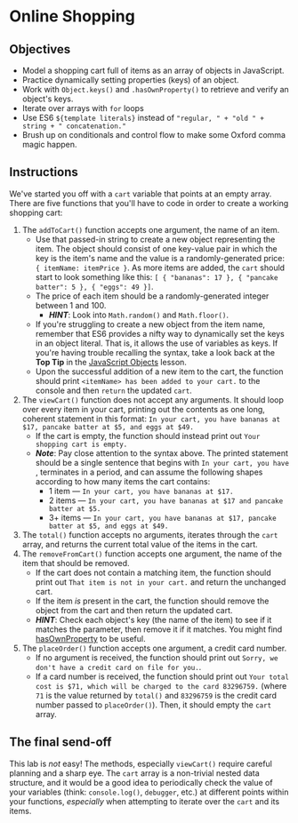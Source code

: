 # Online Shopping

## Objectives
+ Model a shopping cart full of items as an array of objects in JavaScript.
+ Practice dynamically setting properties (keys) of an object.
+ Work with `Object.keys()` and `.hasOwnProperty()` to retrieve and verify an object's keys.
+ Iterate over arrays with `for` loops
+ Use ES6 `${template literals}` instead of `"regular, " + "old " + string + " concatenation."`
+ Brush up on conditionals and control flow to make some Oxford comma magic happen.

## Instructions
We've started you off with a `cart` variable that points at an empty array. There are five functions that you'll have to code in order to create a working shopping cart:
1. The `addToCart()` function accepts one argument, the name of an item.
    + Use that passed-in string to create a new object representing the item. The object should consist of one key-value pair in which the key is the item's name and the value is a randomly-generated price: `{ itemName: itemPrice }`. As more items are added, the `cart` should start to look something like this: `[ { "bananas": 17 }, { "pancake batter": 5 }, { "eggs": 49 }]`.
    + The price of each item should be a randomly-generated integer between 1 and 100.
      * ***HINT***: Look into `Math.random()` and `Math.floor()`.
    + If you're struggling to create a new object from the item name, remember that ES6 provides a nifty way to dynamically set the keys in an object literal. That is, it allows the use of variables as keys. If you're having trouble recalling the syntax, take a look back at the **Top Tip** in the [JavaScript Objects](https://learn.co/lessons/javascript-objects) lesson.
    + Upon the successful addition of a new item to the cart, the function should print `<itemName> has been added to your cart.` to the console and then `return` the updated `cart`.
2. The `viewCart()` function does not accept any arguments. It should loop over every item in your cart, printing out the contents as one long, coherent statement in this format: `In your cart, you have bananas at $17, pancake batter at $5, and eggs at $49.`
    + If the cart is empty, the function should instead print out `Your shopping cart is empty.`
    + ***Note***: Pay close attention to the syntax above. The printed statement should be a single sentence that begins with `In your cart, you have `, terminates in a period, and can assume the following shapes according to how many items the cart contains:
      * 1 item — `In your cart, you have bananas at $17.`
      * 2 items — `In your cart, you have bananas at $17 and pancake batter at $5.`
      * 3+ items — `In your cart, you have bananas at $17, pancake batter at $5, and eggs at $49.`
3. The `total()` function accepts no arguments, iterates through the `cart` array, and returns the current total value of the items in the cart.
4. The `removeFromCart()` function accepts one argument, the name of the item that should be removed.
    + If the cart does not contain a matching item, the function should print out `That item is not in your cart.` and return the unchanged cart.
    + If the item *is* present in the cart, the function should remove the object from the cart and then return the updated cart.
    + ***HINT***: Check each object's key (the name of the item) to see if it matches the parameter, then remove it if it matches. You might find [hasOwnProperty](https://developer.mozilla.org/en-US/docs/Web/JavaScript/Reference/Global_Objects/Object/hasOwnProperty) to be useful.
5. The `placeOrder()` function accepts one argument, a credit card number.
    + If no argument is received, the function should print out `Sorry, we don't have a credit card on file for you.`.
    + If a card number is received, the function should print out `Your total cost is $71, which will be charged to the card 83296759.` (where `71` is the value returned by `total()` and `83296759` is the credit card number passed to `placeOrder()`). Then, it should empty the `cart` array.

## The final send-off
This lab is _not_ easy! The methods, especially `viewCart()` require careful planning and a sharp eye. The `cart` array is a non-trivial nested data structure, and it would be a good idea to periodically check the value of your variables (think: `console.log()`, `debugger`, etc.) at different points within your functions, _especially_ when attempting to iterate over the `cart` and its items.
